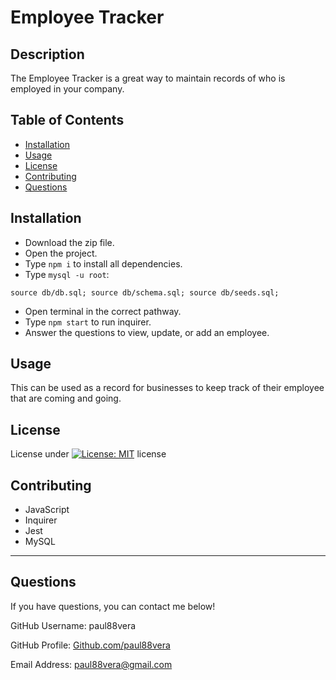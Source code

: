 # Employee Tracker

## Description

The Employee Tracker is a great way to maintain records of who is employed in your company.

## Table of Contents

- [Installation](#installation)
- [Usage](#usage)
- [License](#license)
- [Contributing](#contributing)
- [Questions](#questions)

## Installation

- Download the zip file.
- Open the project.
- Type `npm i` to install all dependencies.
- Type `mysql -u root`:

```
source db/db.sql; source db/schema.sql; source db/seeds.sql;
```

- Open terminal in the correct pathway.
- Type `npm start` to run inquirer.
- Answer the questions to view, update, or add an employee.

## Usage

This can be used as a record for businesses to keep track of their employee that are coming and going.

## License

License under [![License: MIT](https://img.shields.io/badge/License-MIT-yellow.svg)](https://opensource.org/licenses/MIT) license

## Contributing

- JavaScript
- Inquirer
- Jest
- MySQL

---

## Questions

If you have questions, you can contact me below!

GitHub Username: paul88vera

GitHub Profile: [Github.com/paul88vera](https://github.com/paul88vera/)

Email Address: paul88vera@gmail.com
